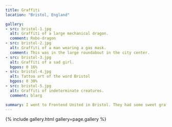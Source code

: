 ```yaml
---
title: Graffiti
location: "Bristol, England"

gallery:
- src: bristol-1.jpg
  alt: Graffiti of a large mechanical dragon.
  comment: Robo-dragon
- src: bristol-2.jpg
  alt: Graffiti of a man wearing a gas mask.
  comment: This was in the large roundabout in the city center.
- src: bristol-3.jpg
  alt: Graffiti of a sad girl.
  bgpos: 0 16%
- src: bristol-4.jpg
  alt: Tattoo art of the word Bristol
  bgpos: 0 30%
- src: bristol-5.jpg
  alt: Graffiti of indeterminate creatures.
  comment: blarg

summary: I went to Frontend United in Bristol. They had some sweet graffiti.
---
```


{% include gallery.html gallery=page.gallery %}
